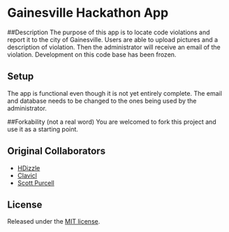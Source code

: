 # Gainesville Hackathon App

##Description
The purpose of this app is to locate code violations and report it to the city of Gainesville. Users are able to upload pictures and a description of violation. Then the administrator will receive an email of the violation. Development on this code base has been frozen.

## Setup
The app is functional even though it is not yet entirely complete. The email and database needs to be changed to the ones being used by the administrator. 

##Forkability (not a real word)
You are welcomed to fork this project and use it as a starting point.

## Original Collaborators
* [HDizzle](https://github.com/sudouser2010)
* [Clavicl](https://github.com/clavicl)
* [Scott Purcell](https://github.com/skhotdotcom)


## License
Released under the [MIT license](http://www.opensource.org/licenses/MIT).

